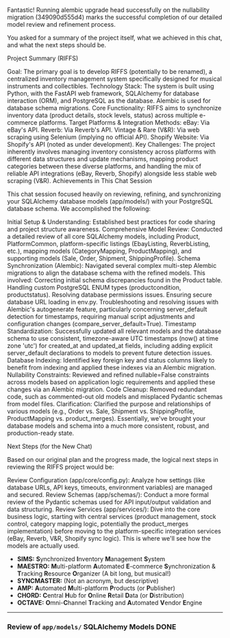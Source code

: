 
Fantastic! Running alembic upgrade head successfully on the nullability migration (349090d555d4) marks the successful completion of our detailed model review and refinement process.

You asked for a summary of the project itself, what we achieved in this chat, and what the next steps should be.

Project Summary (RIFFS)

Goal: The primary goal is to develop RIFFS (potentially to be renamed), a centralized inventory management system specifically designed for musical instruments and collectibles.
Technology Stack: The system is built using Python, with the FastAPI web framework, SQLAlchemy for database interaction (ORM), and PostgreSQL as the database. Alembic is used for database schema migrations.
Core Functionality: RIFFS aims to synchronize inventory data (product details, stock levels, status) across multiple e-commerce platforms.
Target Platforms & Integration Methods:
eBay: Via eBay's API.
Reverb: Via Reverb's API.
Vintage & Rare (V&R): Via web scraping using Selenium (implying no official API).
Shopify Website: Via Shopify's API (noted as under development).
Key Challenges: The project inherently involves managing inventory consistency across platforms with different data structures and update mechanisms, mapping product categories between these diverse platforms, and handling the mix of reliable API integrations (eBay, Reverb, Shopify) alongside less stable web scraping (V&R).
Achievements in This Chat Session

This chat session focused heavily on reviewing, refining, and synchronizing your SQLAlchemy database models (app/models/) with your PostgreSQL database schema. We accomplished the following:

Initial Setup & Understanding: Established best practices for code sharing and project structure awareness.
Comprehensive Model Review: Conducted a detailed review of all core SQLAlchemy models, including Product, PlatformCommon, platform-specific listings (EbayListing, ReverbListing, etc.), mapping models (CategoryMapping, ProductMapping), and supporting models (Sale, Order, Shipment, ShippingProfile).
Schema Synchronization (Alembic): Navigated several complex multi-step Alembic migrations to align the database schema with the refined models. This involved:
Correcting initial schema discrepancies found in the Product table.
Handling custom PostgreSQL ENUM types (productcondition, productstatus).
Resolving database permissions issues.
Ensuring secure database URL loading in env.py.
Troubleshooting and resolving issues with Alembic's autogenerate feature, particularly concerning server_default detection for timestamps, requiring manual script adjustments and configuration changes (compare_server_default=True).
Timestamp Standardization: Successfully updated all relevant models and the database schema to use consistent, timezone-aware UTC timestamps (now() at time zone 'utc') for created_at and updated_at fields, including adding explicit server_default declarations to models to prevent future detection issues.
Database Indexing: Identified key foreign key and status columns likely to benefit from indexing and applied these indexes via an Alembic migration.
Nullability Constraints: Reviewed and refined nullable=False constraints across models based on application logic requirements and applied these changes via an Alembic migration.
Code Cleanup: Removed redundant code, such as commented-out old models and misplaced Pydantic schemas from model files.
Clarification: Clarified the purpose and relationships of various models (e.g., Order vs. Sale, Shipment vs. ShippingProfile, ProductMapping vs. product_merges).
Essentially, we've brought your database models and schema into a much more consistent, robust, and production-ready state.

Next Steps (for the New Chat)

Based on our original plan and the progress made, the logical next steps in reviewing the RIFFS project would be:

Review Configuration (app/core/config.py): Analyze how settings (like database URLs, API keys, timeouts, environment variables) are managed and secured.
Review Schemas (app/schemas/): Conduct a more formal review of the Pydantic schemas used for API input/output validation and data structuring.
Review Services (app/services/): Dive into the core business logic, starting with central services (product management, stock control, category mapping logic, potentially the product_merges implementation) before moving to the platform-specific integration services (eBay, Reverb, V&R, Shopify sync logic). This is where we'll see how the models are actually used.


* **SIMS:** **S**ynchronized **I**nventory **M**anagement **S**ystem
* **MAESTRO:** **M**ulti-platform **A**utomated **E**-commerce **S**ynchronization & **T**racking **R**esource **O**rganizer (A bit long, but musical!)
* **SYNCMASTER:** (Not an acronym, but descriptive)
* **AMP:** **A**utomated **M**ulti-platform **P**roducts (or **P**ublisher)
* **CHORD:** **C**entral **H**ub for **O**nline **R**etail **D**ata (or **D**istribution)
* **OCTAVE:** **O**mni-**C**hannel **T**racking and **A**utomated **V**endor **E**ngine

---

### Review of `app/models/` SQLAlchemy Models DONE


